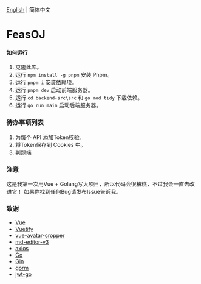 [English](README.md) | 简体中文
# FeasOJ

#### 如何运行

1. 克隆此库。
2. 运行 `npm install -g pnpm` 安装 Pnpm。
3. 运行 `pnpm i` 安装依赖项。
4. 运行 `pnpm dev` 启动前端服务器。
5. 运行 `cd backend-src\src` 和 `go mod tidy` 下载依赖。
6. 运行 `go run main` 启动后端服务器。

### 待办事项列表

1. 为每个 API 添加Token校验。
2. 将Token保存到 Cookies 中。
3. 判题端

### 注意

这是我第一次用Vue + Golang写大项目，所以代码会很糟糕，不过我会一直去改进它！
如果你找到任何Bug请发布Issue告诉我。

### 致谢

- [Vue](https://github.com/vuejs/vue)
- [Vuetify](https://github.com/vuetifyjs/vuetify)
- [vue-avatar-cropper](https://github.com/overtrue/vue-avatar-cropper)
- [md-editor-v3](https://github.com/imzbf/md-editor-v3)
- [axios](https://github.com/axios/axios)
- [Go](https://github.com/golang/go)
- [Gin](https://github.com/gin-gonic/gin)
- [gorm](https://github.com/go-gorm/gorm)
- [jwt-go](https://github.com/golang-jwt/jwt)